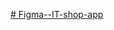 [# Figma--IT-shop-app](https://www.figma.com/design/jcmoUqw6xcENo69szCqRxz/Untitled?node-id=0-1&t=mIwE7CqN58lQ3GWK-1)
